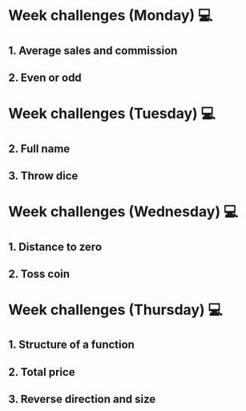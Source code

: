 # Week challenges (Monday) 💻
## 1. Average sales and commission

## 2. Even or odd

# Week challenges (Tuesday) 💻

## 2. Full name 

## 3. Throw dice

# Week challenges (Wednesday) 💻

## 1. Distance to zero

## 2. Toss coin

# Week challenges (Thursday) 💻

## 1. Structure of a function

## 2. Total price

## 3. Reverse direction and size
